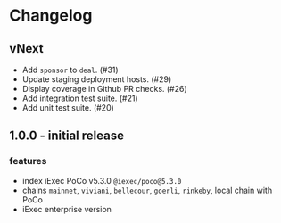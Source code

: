 # Changelog

## vNext
- Add `sponsor` to `deal`. (#31)
- Update staging deployment hosts. (#29)
- Display coverage in Github PR checks. (#26)
- Add integration test suite. (#21)
- Add unit test suite. (#20)

## 1.0.0 - initial release

### features

- index iExec PoCo v5.3.0 `@iexec/poco@5.3.0`
- chains `mainnet`, `viviani`, `bellecour`, `goerli`, `rinkeby`, local chain with PoCo
- iExec enterprise version
